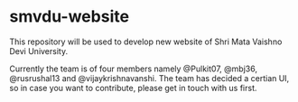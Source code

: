 # smvdu-website

This repository will be used to develop new website of Shri Mata Vaishno Devi University.

Currently the team is of four members namely @Pulkit07, @mbj36, @rusrushal13 and @vijaykrishnavanshi.
The team has decided a certian UI, so in case you want to contribute, please get in touch with us first.